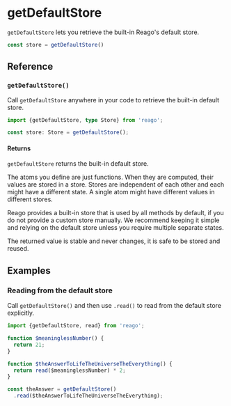 # getDefaultStore

`getDefaultStore` lets you retrieve the built-in Reago's default store.

```ts
const store = getDefaultStore()
```


## Reference

### `getDefaultStore()`

Call `getDefaultStore` anywhere in your code to retrieve the built-in default store.

```ts
import {getDefaultStore, type Store} from 'reago';

const store: Store = getDefaultStore();
```

#### Returns

`getDefaultStore` returns the built-in default store.

The atoms you define are just functions. When they are computed, their values are stored in a store.
Stores are independent of each other and each might have a different state. A single atom might have
different values in different stores.

Reago provides a built-in store that is used by all methods by default, if you do not provide
a custom store manually. We recommend keeping it simple and relying on the default store unless you require
multiple separate states.

The returned value is stable and never changes, it is safe to be stored and reused.


## Examples

### Reading from the default store

Call `getDefaultStore()` and then use `.read()` to read from the default store explicitly.

```ts
import {getDefaultStore, read} from 'reago';

function $meaninglessNumber() {
  return 21;
}

function $theAnswerToLifeTheUniverseTheEverything() {
  return read($meaninglessNumber) * 2;
}

const theAnswer = getDefaultStore()
  .read($theAnswerToLifeTheUniverseTheEverything);
```
